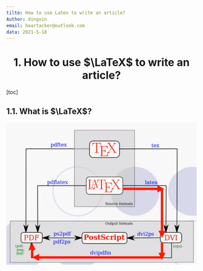 ```yaml
---
tilte: How to use Latex to write an article?
Author: dingxin
email: heartacker@outlook.com
data: 2021-5-18
---
```

<div align=center>

# 1. How to use $\LaTeX$ to write an article?
</div>

[toc]

## 1.1. What is $\LaTeX$?

<div align=center>

![latex-complier](image/readme/latex-complier.png)
</div>
